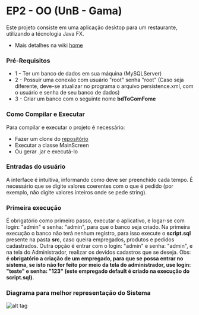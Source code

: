 # EP2 - OO (UnB - Gama)

Este projeto consiste em uma aplicação desktop para um restaurante, utilizando a técnologia Java FX.

* Mais detalhes na wiki [home](https://gitlab.com/OOFGA-2016-1/EP2/wikis/home)

### Pré-Requisitos

* 1 - Ter um banco de dados em sua máquina (MySQLServer)
* 2 - Possuir uma conexão com usuário "root" senha "root" (Caso seja diferente, deve-se atualizar no programa o arquivo persistence.xml, com o usuário e senha de seu banco de dados)
* 3 - Criar um banco com o seguinte nome __bdToComFome__

### Como Compilar e Executar

Para compilar e executar o projeto é necessário:

* Fazer um clone do [repositório](https://gitlab.com/natons/EP2/tree/master)
* Executar a classe MainScreen
* Ou gerar .jar e executá-lo

### Entradas do usuário
A interface é intuitiva, informando como deve ser preenchido cada tempo. É necessário que se digite valores
coerentes com o que é pedido (por exemplo, não digite valores inteiros onde se pede string).

### Primeira execução
É obrigatório como primeiro passo, executar o aplicativo, e logar-se com login: "admin" e senha: "admin", para que o banco seja criado.
Na primeira execução o banco não terá nenhum registro, para isso execute o __script.sql__ presente na pasta __src__, caso queira
empregados, produtos e pedidos cadastrados. Outra opção é entrar com o login: "admin" e senha: "admin", e na tela do Administrador,
realizar os devidos cadastros que se deseja.
Obs: __é obrigatório a criação de um empregado, para que se possa entrar no sistema, se isto não for feito por meio da tela do
administrador, use login: "teste" e senha: "123" (este empregado default é criado na execução do script.sql).__

### Diagrama para melhor representação do Sistema
![alt tag](https://gitlab.com/natons/EP2/tree/master/doc/diagram.jpg)